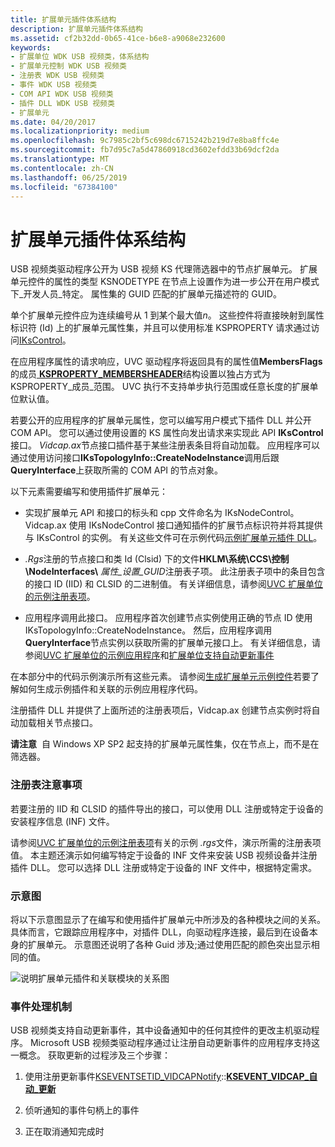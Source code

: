 ```yaml
---
title: 扩展单元插件体系结构
description: 扩展单元插件体系结构
ms.assetid: cf2b32dd-0b65-41ce-b6e8-a9068e232600
keywords:
- 扩展单位 WDK USB 视频类，体系结构
- 扩展单元控制 WDK USB 视频类
- 注册表 WDK USB 视频类
- 事件 WDK USB 视频类
- COM API WDK USB 视频类
- 插件 DLL WDK USB 视频类
- 扩展单元
ms.date: 04/20/2017
ms.localizationpriority: medium
ms.openlocfilehash: 9c7985c2bf5c698dc6715242b219d7e8ba8ffc4e
ms.sourcegitcommit: fb7d95c7a5d47860918cd3602efdd33b69dcf2da
ms.translationtype: MT
ms.contentlocale: zh-CN
ms.lasthandoff: 06/25/2019
ms.locfileid: "67384100"
---
```

# <a name="extension-unit-plug-in-architecture"></a>扩展单元插件体系结构


USB 视频类驱动程序公开为 USB 视频 KS 代理筛选器中的节点扩展单元。 扩展单元控件的属性的类型 KSNODETYPE 在节点上设置作为进一步公开在用户模式下\_开发人员\_特定。 属性集的 GUID 匹配的扩展单元描述符的 GUID。

单个扩展单元控件应为连续编号从 1 到某个最大值*n*。 这些控件将直接映射到属性标识符 (Id) 上的扩展单元属性集，并且可以使用标准 KSPROPERTY 请求通过访问[IKsControl](https://docs.microsoft.com/windows-hardware/drivers/ddi/content/ksproxy/nn-ksproxy-ikscontrol)。

在应用程序属性的请求响应，UVC 驱动程序将返回具有的属性值**MembersFlags**的成员[ **KSPROPERTY\_MEMBERSHEADER**](https://docs.microsoft.com/windows-hardware/drivers/ddi/content/ks/ns-ks-ksproperty_membersheader)结构设置以独占方式为 KSPROPERTY\_成员\_范围。 UVC 执行不支持单步执行范围或任意长度的扩展单位默认值。

若要公开的应用程序的扩展单元属性，您可以编写用户模式下插件 DLL 并公开 COM API。 您可以通过使用设置的 KS 属性向发出请求来实现此 API **IKsControl**接口。 *Vidcap.ax*节点接口插件基于某些注册表条目将自动加载。 应用程序可以通过使用访问接口**IKsTopologyInfo::CreateNodeInstance**调用后跟**QueryInterface**上获取所需的 COM API 的节点对象。

以下元素需要编写和使用插件扩展单元：

- 实现扩展单元 API 和接口的标头和 cpp 文件命名为 IKsNodeControl。 Vidcap.ax 使用 IKsNodeControl 接口通知插件的扩展节点标识符并将其提供与 IKsControl 的实例。 有关这些文件可在示例代码[示例扩展单元插件 DLL](sample-extension-unit-plug-in-dll.md)。

- *.Rgs*注册的节点接口和类 Id (Clsid) 下的文件**HKLM\\系统\\CCS\\控制\\NodeInterfaces\\** <em>属性\_设置\_GUID</em>注册表子项。 此注册表子项中的条目包含的接口 ID (IID) 和 CLSID 的二进制值。 有关详细信息，请参阅[UVC 扩展单位的示例注册表项](sample-registry-entry-for-uvc-extension-units.md)。

- 应用程序调用此接口。 应用程序首次创建节点实例使用正确的节点 ID 使用 IKsTopologyInfo::CreateNodeInstance。 然后，应用程序调用**QueryInterface**节点实例以获取所需的扩展单元接口上。 有关详细信息，请参阅[UVC 扩展单位的示例应用程序](sample-application-for-uvc-extension-units.md)和[扩展单位支持自动更新事件](supporting-autoupdate-events-with-extension-units.md)

在本部分中的代码示例演示所有这些元素。 请参阅[生成扩展单元示例控件](building-the-extension-unit-sample-control.md)若要了解如何生成示例插件和关联的示例应用程序代码。

注册插件 DLL 并提供了上面所述的注册表项后，Vidcap.ax 创建节点实例时将自动加载相关节点接口。

**请注意**  自 Windows XP SP2 起支持的扩展单元属性集，仅在节点上，而不是在筛选器。

 

### <a name="registry-considerations"></a>注册表注意事项

若要注册的 IID 和 CLSID 的插件导出的接口，可以使用 DLL 注册或特定于设备的安装程序信息 (INF) 文件。

请参阅[UVC 扩展单位的示例注册表项](sample-registry-entry-for-uvc-extension-units.md)有关的示例 *.rgs*文件，演示所需的注册表项值。 本主题还演示如何编写特定于设备的 INF 文件来安装 USB 视频设备并注册插件 DLL。 您可以选择 DLL 注册或特定于设备的 INF 文件中，根据特定需求。

### <a name="schematic"></a>示意图

将以下示意图显示了在编写和使用插件扩展单元中所涉及的各种模块之间的关系。 具体而言，它跟踪应用程序中，对插件 DLL，向驱动程序连接，最后到在设备本身的扩展单元。 示意图还说明了各种 Guid 涉及;通过使用匹配的颜色突出显示相同的值。

![说明扩展单元插件和关联模块的关系图](images/usbvidextension.gif)

### <a name="eventing-mechanisms"></a>事件处理机制

USB 视频类支持自动更新事件，其中设备通知中的任何其控件的更改主机驱动程序。 Microsoft USB 视频类驱动程序通过让注册自动更新事件的应用程序支持这一概念。 获取更新的过程涉及三个步骤：

1.  使用注册更新事件[KSEVENTSETID\_VIDCAPNotify](https://docs.microsoft.com/windows-hardware/drivers/stream/kseventsetid-vidcapnotify)::[**KSEVENT\_VIDCAP\_自动\_更新**](https://docs.microsoft.com/windows-hardware/drivers/stream/ksevent-vidcap-auto-update)

2.  侦听通知的事件句柄上的事件

3.  正在取消通知完成时

 

 




